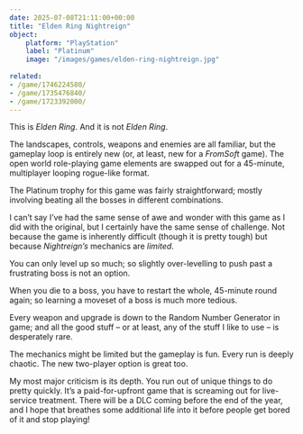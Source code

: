 ```yaml
---
date: 2025-07-08T21:11:00+00:00
title: "Elden Ring Nightreign"
object:
    platform: "PlayStation"
    label: "Platinum"
    image: "/images/games/elden-ring-nightreign.jpg"
    
related:
- /game/1746224580/
- /game/1735476840/
- /game/1723392000/
---
```


This is *Elden Ring*. And it is not *Elden Ring*.

The landscapes, controls, weapons and enemies are all familiar, but the gameplay loop is entirely new (or, at least, new for a *FromSoft* game). The open world role-playing game elements are swapped out for a 45-minute, multiplayer looping rogue-like format.

The Platinum trophy for this game was fairly straightforward; mostly involving beating all the bosses in different combinations. 

I can’t say I’ve had the same sense of awe and wonder with this game as I did with the original, but I certainly have the same sense of challenge. Not because the game is inherently difficult (though it is pretty tough) but because *Nightreign’s* mechanics are *limited*.

You can only level up so much; so slightly over-levelling to push past a frustrating boss is not an option.

When you die to a boss, you have to restart the whole, 45-minute round again; so learning a moveset of a boss is much more tedious.

Every weapon and upgrade is down to the Random Number Generator in game; and all the good stuff – or at least, any of the stuff I like to use – is desperately rare.

The mechanics might be limited but the gameplay is fun. Every run is deeply chaotic. The new two-player option is great too.

My most major criticism is its depth. You run out of unique things to do pretty quickly. It’s a paid-for-upfront game that is screaming out for live-service treatment. There will be a DLC coming before the end of the year, and I hope that breathes some additional life into it before people get bored of it and stop playing!